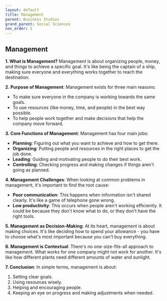 ```yaml
---
layout: default
title: Management
parent: Business Studies
grand_parent: Social Sciences
nav_order: 1
---
```


## Management

**1. What is Management?** Management is about organizing people, money, and things to achieve a specific goal. It's like being the captain of a ship, making sure everyone and everything works together to reach the destination.

**2. Purpose of Management**: Management exists for three main reasons:
   - To make sure everyone in the company is working towards the same goals.
   - To use resources (like money, time, and people) in the best way possible.
   - To help people work together and make decisions that help the company move forward.

**3. Core Functions of Management**: Management has four main jobs:
   - **Planning**: Figuring out what you want to achieve and how to get there.
   - **Organizing**: Putting people and resources in the right places to get the job done.
   - **Leading**: Guiding and motivating people to do their best work.
   - **Controlling**: Checking progress and making changes if things aren't going as planned.

**4. Management Challenges**: When looking at common problems in management, it's important to find the root cause:
   - **Poor communication**: This happens when information isn't shared clearly. It's like a game of telephone gone wrong.
   - **Low productivity**: This occurs when people aren't working efficiently. It could be because they don't know what to do, or they don't have the right tools.

**5. Management as Decision-Making**: At its heart, management is about making choices. It's like deciding how to spend your allowance - you have to choose what's most important because you can't buy everything.

**6. Management is Contextual**: There's no one-size-fits-all approach to management. What works for one company might not work for another. It's like how different plants need different amounts of water and sunlight.

**7. Conclusion**: In simple terms, management is about:
1. Setting clear goals.
2. Using resources wisely.
3. Helping and encouraging people.
4. Keeping an eye on progress and making adjustments when needed.

